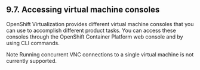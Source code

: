 ## 9.7. Accessing virtual machine consoles




OpenShift Virtualization provides different virtual machine consoles that you can use to accomplish different product tasks. You can access these consoles through the OpenShift Container Platform web console and by using CLI commands.

Note
Running concurrent VNC connections to a single virtual machine is not currently supported.




